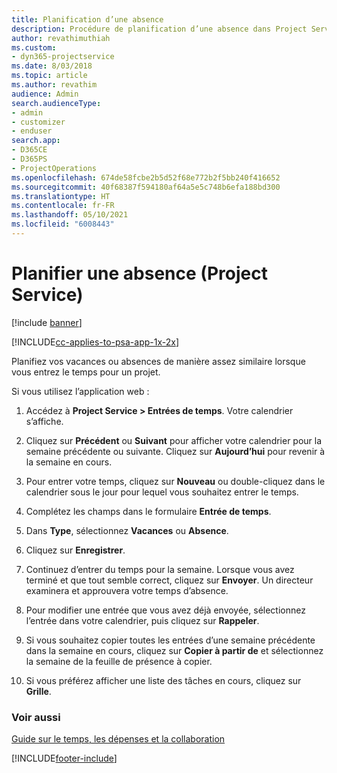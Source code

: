 ```yaml
---
title: Planification d’une absence
description: Procédure de planification d’une absence dans Project Service
author: revathimuthiah
ms.custom:
- dyn365-projectservice
ms.date: 8/03/2018
ms.topic: article
ms.author: revathim
audience: Admin
search.audienceType:
- admin
- customizer
- enduser
search.app:
- D365CE
- D365PS
- ProjectOperations
ms.openlocfilehash: 674de58fcbe2b5d52f68e772b2f5bb240f416652
ms.sourcegitcommit: 40f68387f594180af64a5e5c748b6efa188bd300
ms.translationtype: HT
ms.contentlocale: fr-FR
ms.lasthandoff: 05/10/2021
ms.locfileid: "6008443"
---
```

# <a name="schedule-time-off-project-service"></a>Planifier une absence (Project Service)

[!include [banner](../includes/psa-now-project-operations.md)]

[!INCLUDE[cc-applies-to-psa-app-1x-2x](../includes/cc-applies-to-psa-app-1x-2x.md)]

Planifiez vos vacances ou absences de manière assez similaire lorsque vous entrez le temps pour un projet.  
  
 Si vous utilisez l’application web :  
  
1.  Accédez à **Project Service > Entrées de temps**. Votre calendrier s’affiche.  
  
2.  Cliquez sur **Précédent** ou **Suivant** pour afficher votre calendrier pour la semaine précédente ou suivante. Cliquez sur **Aujourd’hui** pour revenir à la semaine en cours.  
  
3.  Pour entrer votre temps, cliquez sur **Nouveau** ou double-cliquez dans le calendrier sous le jour pour lequel vous souhaitez entrer le temps.  
  
4.  Complétez les champs dans le formulaire **Entrée de temps**.  
  
5.  Dans **Type**, sélectionnez **Vacances** ou **Absence**.  
  
6.  Cliquez sur **Enregistrer**.  
  
7.  Continuez d’entrer du temps pour la semaine. Lorsque vous avez terminé et que tout semble correct, cliquez sur **Envoyer**. Un directeur examinera et approuvera votre temps d’absence.  
  
8.  Pour modifier une entrée que vous avez déjà envoyée, sélectionnez l’entrée dans votre calendrier, puis cliquez sur **Rappeler**.  
  
9. Si vous souhaitez copier toutes les entrées d’une semaine précédente dans la semaine en cours, cliquez sur **Copier à partir de** et sélectionnez la semaine de la feuille de présence à copier.  
  
10. Si vous préférez afficher une liste des tâches en cours, cliquez sur **Grille**.  
  
### <a name="see-also"></a>Voir aussi  
 [Guide sur le temps, les dépenses et la collaboration](../psa/time-expense-collaboration-guide.md)


[!INCLUDE[footer-include](../includes/footer-banner.md)]